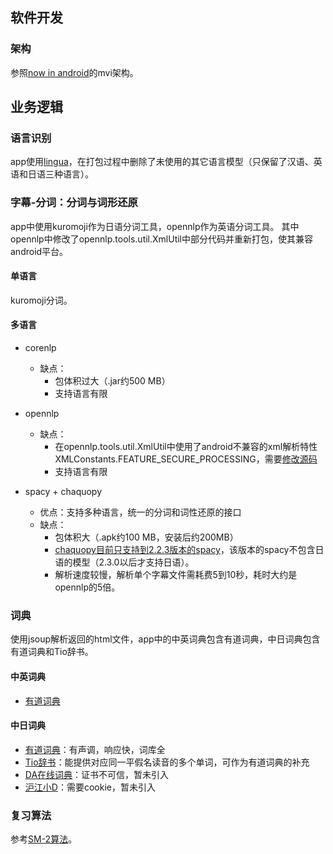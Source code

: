 ## 软件开发

### 架构

参照[now in android](https://github.com/android/nowinandroid)的mvi架构。


## 业务逻辑

### 语言识别

app使用[lingua](https://github.com/pemistahl/lingua)，在打包过程中删除了未使用的其它语言模型（只保留了汉语、英语和日语三种语言）。

### 字幕-分词：分词与词形还原

app中使用kuromoji作为日语分词工具，opennlp作为英语分词工具。
其中opennlp中修改了opennlp.tools.util.XmlUtil中部分代码并重新打包，使其兼容android平台。

#### 单语言

kuromoji分词。

#### 多语言

- corenlp
  - 缺点：
    - 包体积过大（.jar约500 MB）
    - 支持语言有限

- opennlp
  - 缺点：
    - 在opennlp.tools.util.XmlUtil中使用了android不兼容的xml解析特性XMLConstants.FEATURE_SECURE_PROCESSING，需要[修改源码](https://stackoverflow.com/questions/47243013)
    - 支持语言有限

- spacy + chaquopy
  - 优点：支持多种语言，统一的分词和词性还原的接口
  - 缺点：
    - 包体积大（.apk约100 MB，安装后约200MB）
    - [chaquopy目前只支持到2.2.3版本的spacy](https://github.com/chaquo/chaquopy/issues/639)，该版本的spacy不包含日语的模型（2.3.0以后才支持日语）。
    - 解析速度较慢，解析单个字幕文件需耗费5到10秒，耗时大约是opennlp的5倍。

### 词典

使用jsoup解析返回的html文件，app中的中英词典包含有道词典，中日词典包含有道词典和Tio辞书。

#### 中英词典

- [有道词典](https://www.youdao.com/)

#### 中日词典

- [有道词典](https://www.youdao.com/)：有声调，响应快，词库全
- [Tio辞书](https://tio.freemdict.com/)：能提供对应同一平假名读音的多个单词，可作为有道词典的补充
- [DA在线词典](https://dict.asia/)：证书不可信，暂未引入
- [沪江小D](https://dict.hjenglish.com/)：需要cookie，暂未引入

### 复习算法

参考[SM-2算法](https://faqs.ankiweb.net/what-spaced-repetition-algorithm.html)。